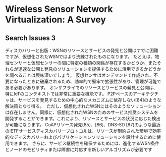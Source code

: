 Wireless Sensor Network Virtualization: A Survey
============================================================


## Search Issues 3

ディスカバリーと出版：WSNのリソースとサービスの発見と公開はすでに困難ですが、仮想化されたWSNではより洗練されたものになります。
たとえば、物理センサーと仮想センサーの間に特定の種類の関係が存在するかどうか、またそれらが迅速な公開と発見のソリューションを提供するために活用できるかどうかを調べることは興味深いでしょう。
仮想センサはオンデマンドで作成され、不要になったときに破棄されるため、効率的で堅牢で拡張性があり、管理が可能である必要があります。
オンザフライでのリソースとサービスの発見と公開は、特にIoTのコンテキストでは非常に重要な機能です。 P2Pベースのアーキテクチャは、サービスを発見するための中心的なメカニズムに依存しない[84]のような解決策となり得る。
 ただし、仮想化されたWSNにはそのようなソリューションは存在しません。同様に、仮想化されたWSNのためのサービス推奨システムを開発することができます。これにより、リソースとサービスの状況に応じた検出が可能になります。
CoAPリソース発見[85]、[86]、DNS-SD [87]のような最近のIETFサービスディスカバリープロトコルは、リソースが制約された環境で効率的なディスカバリーおよびパブリケーションソリューションを設計するために使用できます。
さらに、サービス継続性を確保するためには、進化するWSN条件とノードのモビリティまたは障害に対応する新しいアルゴリズムが必要です
